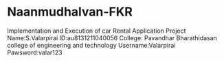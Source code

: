 # Naanmudhalvan-FKR
Implementation  and Execution  of car Rental Application Project
Name:S.Valarpirai
ID:au8131211040056
College: Pavandhar Bharathidasan college  of engineering  and  technology
Username:Valarpirai
Pawsword:valar123
